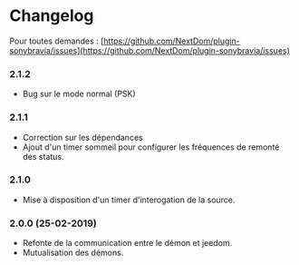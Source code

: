 # Changelog

Pour toutes demandes : [https://github.com/NextDom/plugin-sonybravia/issues](https://github.com/NextDom/plugin-sonybravia/issues)

### 2.1.2

* Bug sur le mode normal (PSK)

### 2.1.1

* Correction sur les dépendances
* Ajout d'un timer sommeil pour configurer les fréquences de remonté des status.

### 2.1.0

* Mise à disposition d'un timer d'interogation de la source.

### 2.0.0  (25-02-2019)

* Refonte de la communication entre le démon et jeedom.
* Mutualisation des démons.
